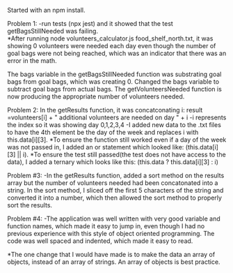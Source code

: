 Started with an npm install.

Problem 1:
-run tests (npx jest) and it showed that the test getBagsStillNeeded was failing.  
*After running node volunteers_calculator.js food_shelf_north.txt, it was showing 0 volunteers were needed each day even though the number of goal bags were not being reached, which was an indicator that there was an error in the math.

The bags variable in the getBagsStillNeeded function was substrating goal bags from goal bags, which was creating 0.  Changed the bags variable to subtract goal bags from actual bags.  The getVolunteersNeeded function is now producing the appropriate number of volunteers needed.  

Problem 2:
In the getResults function, it was concatconating i:
result =volunteers[i] + " additional volunteers are needed on day " + i
-i represents the index so it was showing day 0,1,2,3,4
-I added new data to the .txt files to have the 4th element be the day of the week and replaces i with this.data[i][3].
*To ensure the function still worked even if a day of the week was not passed in, I added an or statement which looked like:  (this.data[i][3] || i).
*To ensure the test still passed(the test does not have access to the data), I added a ternary which looks like this: (this.data ? this.data[i][3] : i)

Problem #3:
-In the getResults function, added a sort method on the results array but the number of volunteers needed had been concatonated into a string. In the sort method, I sliced off the first 5 characters of the string and converted it into a number, which then allowed the sort method to properly sort the results.  

Problem #4:
-The application was well written with very good variable and function names, which made it easy to jump in, even though I had no previous experience with this style of object oriented programming. The code was well spaced and indented, which made it easy to read. 

*The one change that I would have made is to make the data an array of objects, instead of an array of strings.  An array of objects is best practice.



